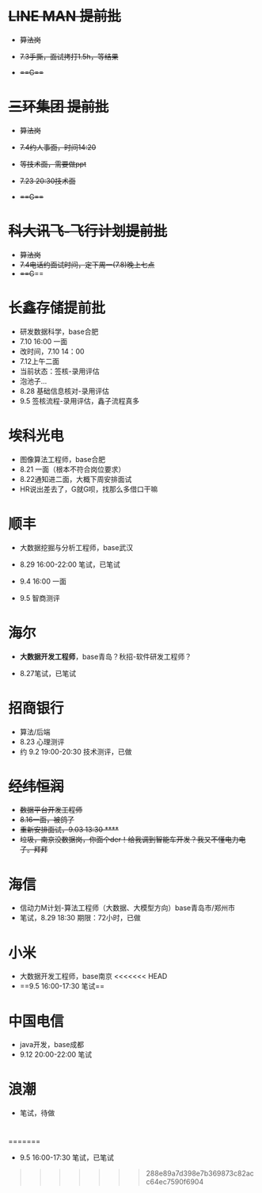 # ~~LINE MAN 提前批~~

- ~~算法岗~~

- ~~7.3手撕，面试拷打1.5h，等结果~~

- ~~==G==~~

# ~~三环集团 提前批~~

- ~~算法岗~~

- ~~7.4约人事面，时间14:20~~

- ~~等技术面，需要做ppt~~

- ~~7.23 20:30技术面~~

- ~~==G==~~

# ~~科大讯飞-飞行计划提前批~~

- ~~算法岗~~
- ~~7.4电话约面试时间，定下周一(7.8)晚上七点~~
- ~~==G~~==

# 长鑫存储提前批

- 研发数据科学，base合肥
- 7.10 16:00 一面
- 改时间，7.10 14：00
- 7.12上午二面
- 当前状态：签核-录用评估
- 泡池子...
- 8.28 基础信息核对-录用评估
- 9.5 签核流程-录用评估，鑫子流程真多

# 埃科光电

- 图像算法工程师，base合肥
- 8.21 一面（根本不符合岗位要求）
- 8.22通知进二面，大概下周安排面试
- HR说出差去了，G就G呗，找那么多借口干嘛

# 顺丰

- 大数据挖掘与分析工程师，base武汉

- 8.29 16:00-22:00 笔试，已笔试

- 9.4 16:00 一面 

- 9.5 智商测评

# 海尔

- **大数据开发工程师**，base青岛？秋招-软件研发工程师？

- 8.27笔试，已笔试

# 招商银行

- 算法/后端
- 8.23 心理测评
- 约 9.2 19:00-20:30 技术测评，已做

# ~~经纬恒润~~

- ~~数据平台开发工程师~~
- ~~8.16一面，被鸽了~~
- ~~重新安排面试，9.03 13:30 ****~~
- ~~垃圾，南京没数据岗，你面个der！给我调到智能车开发？我又不懂电力电子。拜拜~~

# 海信

- 信动力M计划-算法工程师（大数据、大模型方向）base青岛市/郑州市
- 笔试，8.29 18:30 期限：72小时，已做

# 小米

- 大数据开发工程师，base南京
<<<<<<< HEAD
- ==9.5 16:00-17:30 笔试==

# 中国电信

- java开发，base成都
- 9.12 20:00-22:00 笔试

# 浪潮

- 笔试，待做

# 
=======
- 9.5 16:00-17:30 笔试，已笔试

>>>>>>> 288e89a7d398e7b369873c82acc64ec7590f6904

